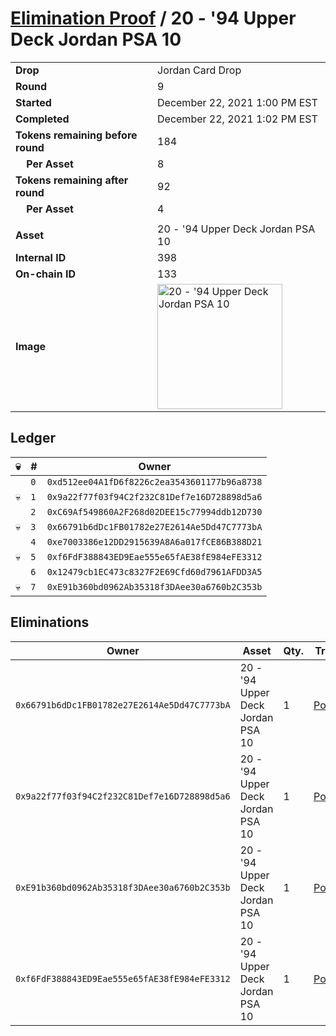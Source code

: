 # [Elimination Proof](./readme.md) / 20 - &#039;94 Upper Deck Jordan PSA 10

|||
|---|---|
| **Drop** | Jordan Card Drop |
| **Round** | 9 |
| **Started** | December 22, 2021 1:00 PM EST |
| **Completed** | December 22, 2021 1:02 PM EST |
| **Tokens remaining before round** | 184 |
| **&nbsp;&nbsp;&nbsp;&nbsp;Per Asset** | 8 |
| **Tokens remaining after round** | 92 |
| **&nbsp;&nbsp;&nbsp;&nbsp;Per Asset** | 4 |
| | |
| **Asset** | 20 - &#039;94 Upper Deck Jordan PSA 10 |
| **Internal ID** | 398 |
| **On-chain ID** | 133 |
| **Image** | <img src="https://tcdn.blokpax.com/95149d1f-626f-4f8f-a656-c1a62673db00/f426f2133b7c5213a06212efe0d3098278cb8a3392454b019f7b791ea148b8f6.jpg" height="200" alt="20 - &#039;94 Upper Deck Jordan PSA 10" /> |

## Ledger

| 💀 | # | Owner |
| --- | --- | --- |
|  | `0` | `0xd512ee04A1fD6f8226c2ea3543601177b96a8738` |
| 💀 | `1` | `0x9a22f77f03f94C2f232C81Def7e16D728898d5a6` |
|  | `2` | `0xC69Af549860A2F268d02DEE15c77994ddb12D730` |
| 💀 | `3` | `0x66791b6dDc1FB01782e27E2614Ae5Dd47C7773bA` |
|  | `4` | `0xe7003386e12DD2915639A8A6a017fCE86B388D21` |
| 💀 | `5` | `0xf6FdF388843ED9Eae555e65fAE38fE984eFE3312` |
|  | `6` | `0x12479cb1EC473c8327F2E69Cfd60d7961AFDD3A5` |
| 💀 | `7` | `0xE91b360bd0962Ab35318f3DAee30a6760b2C353b` |


## Eliminations

| Owner | Asset | Qty. | Transaction |
| --- | --- | --- | --- |
| `0x66791b6dDc1FB01782e27E2614Ae5Dd47C7773bA` | 20 - '94 Upper Deck Jordan PSA 10 | 1 | [Polygonscan](https://polygonscan.com/tx/0x1b13187e255fc5f8611ec227198311d510a2020334682a08edf5bec6ab518f71) |
| `0x9a22f77f03f94C2f232C81Def7e16D728898d5a6` | 20 - '94 Upper Deck Jordan PSA 10 | 1 | [Polygonscan](https://polygonscan.com/tx/0x4835f541bbca3570fb5aeeff744d503330fbfc680cf3894760bf951fbe19a633) |
| `0xE91b360bd0962Ab35318f3DAee30a6760b2C353b` | 20 - '94 Upper Deck Jordan PSA 10 | 1 | [Polygonscan](https://polygonscan.com/tx/0x955972592e93fe265489541cfd3e5e6e28ff6e54c3b295179beec170b603552d) |
| `0xf6FdF388843ED9Eae555e65fAE38fE984eFE3312` | 20 - '94 Upper Deck Jordan PSA 10 | 1 | [Polygonscan](https://polygonscan.com/tx/0xcdd440c517400aacce42b70dd097bc1f3ca266863f2c07fbd2f45652b1e4825a) |
